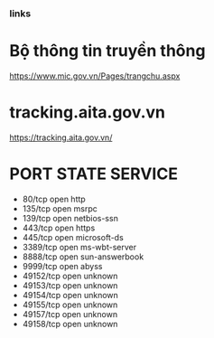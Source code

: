 ### links
# Bộ thông tin truyền thông
https://www.mic.gov.vn/Pages/trangchu.aspx

# tracking.aita.gov.vn
https://tracking.aita.gov.vn/

# PORT      STATE SERVICE
- 80/tcp    open  http
- 135/tcp   open  msrpc
- 139/tcp   open  netbios-ssn
- 443/tcp   open  https
- 445/tcp   open  microsoft-ds
- 3389/tcp  open  ms-wbt-server
- 8888/tcp  open  sun-answerbook
- 9999/tcp  open  abyss
- 49152/tcp open  unknown
- 49153/tcp open  unknown
- 49154/tcp open  unknown
- 49155/tcp open  unknown
- 49157/tcp open  unknown
- 49158/tcp open  unknown
